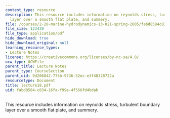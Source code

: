 ```yaml
---
content_type: resource
description: This resource includes information on reynolds stress, turbulent boundary
  layer over a smooth flat plate, and summery.
file: /courses/2-20-marine-hydrodynamics-13-021-spring-2005/fabd8584c83416faf99e4f566fd4bdab_lecture18.pdf
file_size: 123439
file_type: application/pdf
hide_download: true
hide_download_original: null
learning_resource_types:
- Lecture Notes
license: https://creativecommons.org/licenses/by-nc-sa/4.0/
ocw_type: OCWFile
parent_title: Lecture Notes
parent_type: CourseSection
parent_uid: 9d206842-775b-9736-52ec-e3f48328722a
resourcetype: Document
title: lecture18.pdf
uid: fabd8584-c834-16fa-f99e-4f566fd4bdab
---
```

This resource includes information on reynolds stress, turbulent boundary layer over a smooth flat plate, and summery.